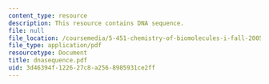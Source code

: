 ```yaml
---
content_type: resource
description: This resource contains DNA sequence.
file: null
file_location: /coursemedia/5-451-chemistry-of-biomolecules-i-fall-2005/3d46394f122627c8a2568985931ce2ff_dnasequence.pdf
file_type: application/pdf
resourcetype: Document
title: dnasequence.pdf
uid: 3d46394f-1226-27c8-a256-8985931ce2ff
---
```

